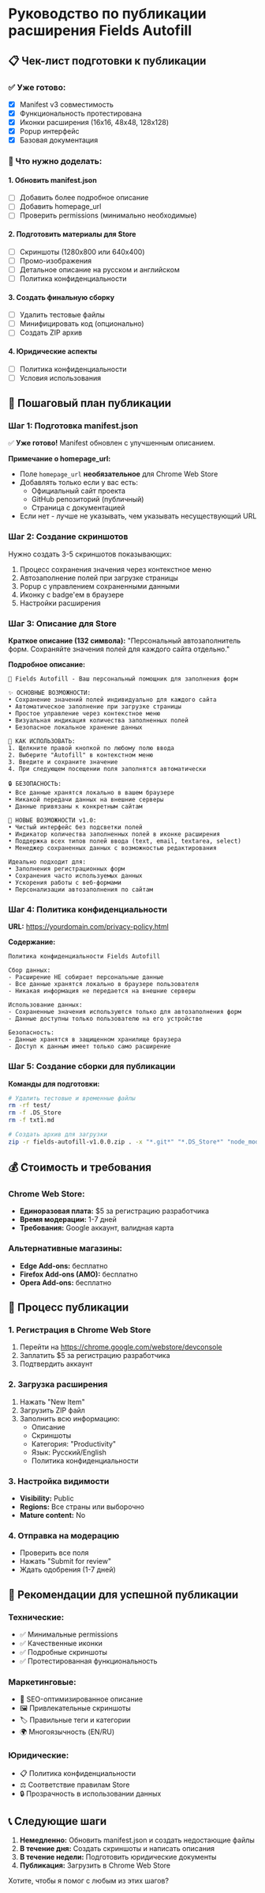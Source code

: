 # Руководство по публикации расширения Fields Autofill

## 📋 Чек-лист подготовки к публикации

### ✅ Уже готово:
- [x] Manifest v3 совместимость
- [x] Функциональность протестирована
- [x] Иконки расширения (16x16, 48x48, 128x128)
- [x] Popup интерфейс
- [x] Базовая документация

### 🔧 Что нужно доделать:

#### 1. **Обновить manifest.json**
- [ ] Добавить более подробное описание
- [ ] Добавить homepage_url
- [ ] Проверить permissions (минимально необходимые)

#### 2. **Подготовить материалы для Store**
- [ ] Скриншоты (1280x800 или 640x400)
- [ ] Промо-изображения
- [ ] Детальное описание на русском и английском
- [ ] Политика конфиденциальности

#### 3. **Создать финальную сборку**
- [ ] Удалить тестовые файлы
- [ ] Минифицировать код (опционально)
- [ ] Создать ZIP архив

#### 4. **Юридические аспекты**
- [ ] Политика конфиденциальности
- [ ] Условия использования

## 🚀 Пошаговый план публикации

### Шаг 1: Подготовка manifest.json
✅ **Уже готово!** Manifest обновлен с улучшенным описанием.

**Примечание о homepage_url:**
- Поле `homepage_url` **необязательное** для Chrome Web Store
- Добавлять только если у вас есть:
  - Официальный сайт проекта
  - GitHub репозиторий (публичный)
  - Страница с документацией
- Если нет - лучше не указывать, чем указывать несуществующий URL

### Шаг 2: Создание скриншотов
Нужно создать 3-5 скриншотов показывающих:
1. Процесс сохранения значения через контекстное меню
2. Автозаполнение полей при загрузке страницы
3. Popup с управлением сохраненными данными
4. Иконку с badge'ем в браузере
5. Настройки расширения

### Шаг 3: Описание для Store

**Краткое описание (132 символа):**
"Персональный автозаполнитель форм. Сохраняйте значения полей для каждого сайта отдельно."

**Подробное описание:**
```
🚀 Fields Autofill - Ваш персональный помощник для заполнения форм

✨ ОСНОВНЫЕ ВОЗМОЖНОСТИ:
• Сохранение значений полей индивидуально для каждого сайта
• Автоматическое заполнение при загрузке страницы
• Простое управление через контекстное меню
• Визуальная индикация количества заполненных полей
• Безопасное локальное хранение данных

🎯 КАК ИСПОЛЬЗОВАТЬ:
1. Щелкните правой кнопкой по любому полю ввода
2. Выберите "Autofill" в контекстном меню
3. Введите и сохраните значение
4. При следующем посещении поля заполнятся автоматически

🔒 БЕЗОПАСНОСТЬ:
• Все данные хранятся локально в вашем браузере
• Никакой передачи данных на внешние серверы
• Данные привязаны к конкретным сайтам

🎨 НОВЫЕ ВОЗМОЖНОСТИ v1.0:
• Чистый интерфейс без подсветки полей
• Индикатор количества заполненных полей в иконке расширения
• Поддержка всех типов полей ввода (text, email, textarea, select)
• Менеджер сохраненных данных с возможностью редактирования

Идеально подходит для:
• Заполнения регистрационных форм
• Сохранения часто используемых данных
• Ускорения работы с веб-формами
• Персонализации автозаполнения по сайтам
```

### Шаг 4: Политика конфиденциальности

**URL:** https://yourdomain.com/privacy-policy.html

**Содержание:**
```
Политика конфиденциальности Fields Autofill

Сбор данных:
- Расширение НЕ собирает персональные данные
- Все данные хранятся локально в браузере пользователя
- Никакая информация не передается на внешние серверы

Использование данных:
- Сохраненные значения используются только для автозаполнения форм
- Данные доступны только пользователю на его устройстве

Безопасность:
- Данные хранятся в защищенном хранилище браузера
- Доступ к данным имеет только само расширение
```

### Шаг 5: Создание сборки для публикации

**Команды для подготовки:**
```bash
# Удалить тестовые и временные файлы
rm -rf test/
rm -f .DS_Store
rm -f txt1.md

# Создать архив для загрузки
zip -r fields-autofill-v1.0.0.zip . -x "*.git*" "*.DS_Store*" "node_modules/*" "test/*"
```

## 💰 Стоимость и требования

### Chrome Web Store:
- **Единоразовая плата:** $5 за регистрацию разработчика
- **Время модерации:** 1-7 дней
- **Требования:** Google аккаунт, валидная карта

### Альтернативные магазины:
- **Edge Add-ons:** бесплатно
- **Firefox Add-ons (AMO):** бесплатно
- **Opera Add-ons:** бесплатно

## 📝 Процесс публикации

### 1. Регистрация в Chrome Web Store
1. Перейти на https://chrome.google.com/webstore/devconsole
2. Заплатить $5 за регистрацию разработчика
3. Подтвердить аккаунт

### 2. Загрузка расширения
1. Нажать "New Item"
2. Загрузить ZIP файл
3. Заполнить всю информацию:
   - Описание
   - Скриншоты
   - Категория: "Productivity"
   - Язык: Русский/English
   - Политика конфиденциальности

### 3. Настройка видимости
- **Visibility:** Public
- **Regions:** Все страны или выборочно
- **Mature content:** No

### 4. Отправка на модерацию
- Проверить все поля
- Нажать "Submit for review"
- Ждать одобрения (1-7 дней)

## 🎯 Рекомендации для успешной публикации

### Технические:
- ✅ Минимальные permissions
- ✅ Качественные иконки
- ✅ Подробные скриншоты
- ✅ Протестированная функциональность

### Маркетинговые:
- 📝 SEO-оптимизированное описание
- 🖼️ Привлекательные скриншоты
- 🏷️ Правильные теги и категории
- 🌍 Многоязычность (EN/RU)

### Юридические:
- 📋 Политика конфиденциальности
- ⚖️ Соответствие правилам Store
- 🔒 Прозрачность в использовании данных

## 📞 Следующие шаги

1. **Немедленно:** Обновить manifest.json и создать недостающие файлы
2. **В течение дня:** Создать скриншоты и написать описания
3. **В течение недели:** Подготовить юридические документы
4. **Публикация:** Загрузить в Chrome Web Store

Хотите, чтобы я помог с любым из этих шагов?
